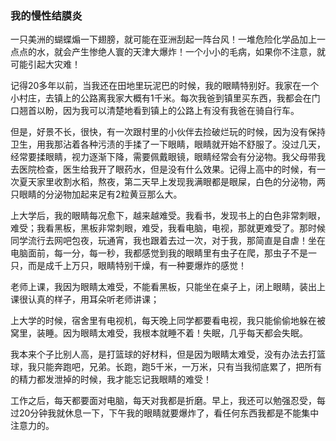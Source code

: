 
### 我的慢性结膜炎

一只美洲的蝴蝶煽一下翅膀，就可能在亚洲刮起一阵台风！一堆危险化学品加上一点点的水，就会产生惨绝人寰的天津大爆炸！一个小小的毛病，如果你不注意，就可能引起大灾难！

记得20多年以前，当我还在田地里玩泥巴的时候，我的眼睛特别好。我家在一个小村庄，去镇上的公路离我家大概有1千米。每次我爸到镇里买东西，我都会在门口翘首以盼，因为我可以清楚地看到镇上的公路上有没有我爸在骑自行车。

但是，好景不长，很快，有一次跟村里的小伙伴去捡破烂玩的时候，因为没有保持卫生，用我那沾着各种污渍的手揉了一下眼睛，眼睛就开始不舒服了。没过几天，经常要揉眼睛，视力逐渐下降，需要佩戴眼镜，眼睛经常会有分泌物。我父母带我去医院检查，医生给我开了眼药水，但是没有什么效果。记得上高中的时候，有一次夏天家里收割水稻，熬夜，第二天早上发现我满眼都是眼屎，白色的分泌物，两只眼睛的分泌物加起来足有2粒黄豆那么大。

上大学后，我的眼睛每况愈下，越来越难受。我看书，发现书上的白色非常刺眼，难受；我看黑板，黑板非常刺眼，难受，我看电脑，电视，那就更难受了。那时候同学流行去网吧包夜，玩通宵，我也跟着去过一次，对于我，那简直是自虐！坐在电脑面前，每一分，每一秒，我都感觉到我的眼睛里有虫子在爬，那虫子不是一只，而是成千上万只，眼睛特别干燥，有一种要爆炸的感觉！

老师上课，我因为眼睛太难受，不能看黑板，只能坐在桌子上，闭上眼睛，装出上课很认真的样子，用耳朵听老师讲课；

上大学的时候，宿舍里有电视机，每天晚上同学都要看电视，我只能偷偷地躲在被窝里，装睡。因为眼睛太难受，我根本就睡不着！失眠，几乎每天都会失眠。

我本来个子比别人高，是打篮球的好材料，但是因为眼睛太难受，没有办法去打篮球，我只能奔跑吧，兄弟。长跑，跑5千米，一万米，只有当我彻底累了，把所有的精力都发泄掉的时候，我才能忘记我眼睛的难受！

工作之后，每天都要面对电脑，每天对我都是折磨。早上，我还可以勉强忍受，每过20分钟我就休息一下，下午我的眼睛就要爆炸了，看任何东西我都是不能集中注意力的。


